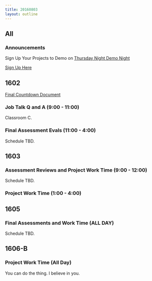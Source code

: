 ```yaml
---
title: 20160803
layout: outline
---
```


## All

### Announcements

Sign Up Your Projects to Demo on [Thursday Night Demo Night](http://www.meetup.com/Turing-Community-Events/events/232879633/)

[Sign Up Here](https://goo.gl/forms/xFnaV0Ms1ZSGC9Wn2)


## 1602

[Final Countdown Document](https://gist.github.com/rrgayhart/35784c39bc7dcb8561fcbd68ef34c98f)

### Job Talk Q and A (9:00 - 11:00)

Classroom C.

### Final Assessment Evals (11:00 - 4:00)

Schedule TBD.


## 1603

### Assessment Reviews and Project Work Time (9:00 - 12:00)

Schedule TBD.

### Project Work Time (1:00 - 4:00)


## 1605

### Final Assessments and Work Time (ALL DAY)

Schedule TBD.


## 1606-B

### Project Work Time (All Day)

You can do the thing. I believe in you.
